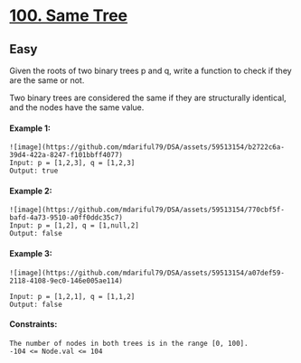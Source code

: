 # [100. Same Tree](https://leetcode.com/problems/same-tree/description/?envType=daily-question&envId=2024-02-26)

## Easy

Given the roots of two binary trees p and q, write a function to check if they are the same or not.

Two binary trees are considered the same if they are structurally identical, and the nodes have the same value.



#### Example 1:
````
![image](https://github.com/mdariful79/DSA/assets/59513154/b2722c6a-39d4-422a-8247-f101bbff4077)
Input: p = [1,2,3], q = [1,2,3]
Output: true
````
#### Example 2:
`````
![image](https://github.com/mdariful79/DSA/assets/59513154/770cbf5f-bafd-4a73-9510-a0ff0ddc35c7)
Input: p = [1,2], q = [1,null,2]
Output: false
`````
#### Example 3:
`````
![image](https://github.com/mdariful79/DSA/assets/59513154/a07def59-2118-4108-9ec0-146e005ae114)

Input: p = [1,2,1], q = [1,1,2]
Output: false
`````
#### Constraints:
````
The number of nodes in both trees is in the range [0, 100].
-104 <= Node.val <= 104
````
